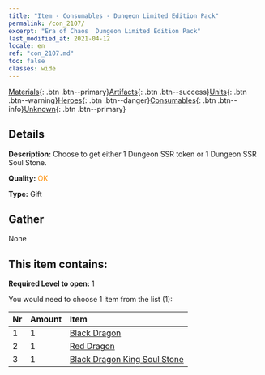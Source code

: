 ```yaml
---
title: "Item - Consumables - Dungeon Limited Edition Pack"
permalink: /con_2107/
excerpt: "Era of Chaos  Dungeon Limited Edition Pack"
last_modified_at: 2021-04-12
locale: en
ref: "con_2107.md"
toc: false
classes: wide
---
```

 [Materials](/Items/){: .btn .btn--primary}[Artifacts](/Items/Artifacts/){: .btn .btn--success}[Units](/Items/Units/){: .btn .btn--warning}[Heroes](/Items/Heroes/){: .btn .btn--danger}[Consumables](/Items/Consumables/){: .btn .btn--info}[Unknown](/Items/Unknown/){: .btn .btn--primary}

## Details
 **Description:** Choose to get either 1 Dungeon SSR token or 1 Dungeon SSR Soul Stone.

 **Quality:** <span style="color: #FF8C00">OK</span>

 **Type:** Gift

## Gather

  None

## This item contains:

 **Required Level to open:** 1

 You would need to choose 1 item from the list (1):

  | Nr | Amount |     Item    |
  |:---|:-------|:------------|
  | 1 | 1 | [Black Dragon](/Items/unt_250/) | 
  | 2 | 1 | [Red Dragon](/Items/unt_251/) | 
  | 3 | 1 | [Black Dragon King Soul Stone](/Items/unt_334/) | 

